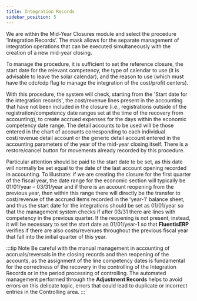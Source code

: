 ```yaml
---
title: Integration Records
sidebar_position: 5
---
```


We are within the Mid-Year Closures module and select the procedure ‘Integration Records’. The mask allows for the separate management of integration operations that can be executed simultaneously with the creation of a new mid-year closing.

To manage the procedure, it is sufficient to set the reference closure, the start date for the relevant competency, the type of calendar to use (it is advisable to leave the solar calendar), and the reason to use (which must have the cdc/cdp flag to manage the integration of the cost/profit centers).

With this procedure, the system will check, starting from the 'Start date for the integration records', the cost/revenue lines present in the accounting that have not been included in the closure (i.e., registrations outside of the registration/competency date ranges set at the time of the recovery from accounting), to create accrued expenses for the days within the economic competency date range. The detail accounts to be used will be those entered in the chart of accounts corresponding to each individual cost/revenue detail account or the generic detail account entered in the accounting parameters of the year of the mid-year closing itself. There is a restore/cancel button for movements already recorded by this procedure.

Particular attention should be paid to the start date to be set, as this date will normally be set equal to the date of the last account opening recorded in accounting. To illustrate: if we are creating the closure for the first quarter of the fiscal year, the date range for the economic section will typically be 01/01/year – 03/31/year and if there is an account reopening from the previous year, then within this range there will directly be the transfer to cost/revenue of the accrued items recorded in the 'year-1' balance sheet, and thus the start date for the integrations should be set as 01/01/year so that the management system checks if after 03/31 there are lines with competency in the previous quarter. If the reopening is not present, instead, it will be necessary to set the start date as 01/01/year-1 so that **FluentisERP** verifies if there are also costs/revenues throughout the previous fiscal year that fall into the initial quarter of this year.

:::tip Note
Be careful with the manual management in accounting of accruals/reversals in the closing records and then reopening of the accounts, as the assignment of the line competency dates is fundamental for the correctness of the recovery in the controlling of the Integration Records or in the period processing of controlling.
The automated management performed through the **Adjustment Records** helps to avoid errors on this delicate topic, errors that could lead to duplicate or incorrect entries in the Controlling area.
:::